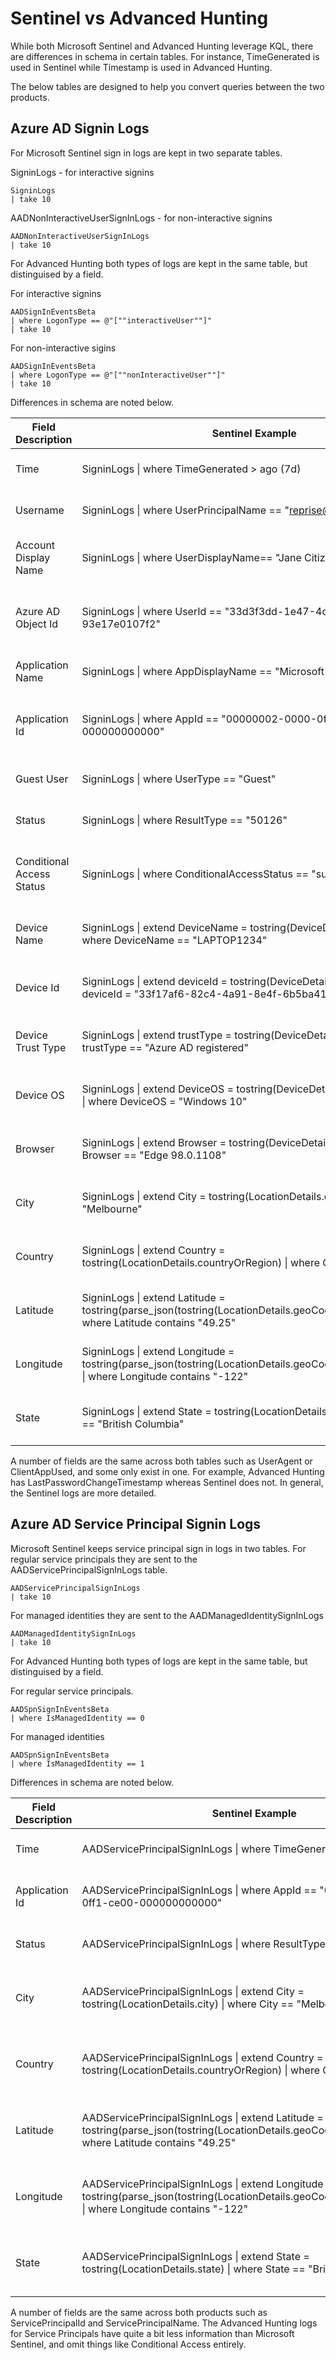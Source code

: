 # Sentinel vs Advanced Hunting

While both Microsoft Sentinel and Advanced Hunting leverage KQL, there are differences in schema in certain tables. For instance, TimeGenerated is used in Sentinel while Timestamp is used in Advanced Hunting.

The below tables are designed to help you convert queries between the two products.

## Azure AD Signin Logs

For Microsoft Sentinel sign in logs are kept in two separate tables.

SigninLogs - for interactive signins

```kql
SigninLogs
| take 10
```

AADNonInteractiveUserSignInLogs - for non-interactive signins

```kql
AADNonInteractiveUserSignInLogs
| take 10
```

For Advanced Hunting both types of logs are kept in the same table, but distinguised by a field.

For interactive signins

```kql
AADSignInEventsBeta
| where LogonType == @"[""interactiveUser""]"
| take 10
```

For non-interactive sigins

```kql
AADSignInEventsBeta
| where LogonType == @"[""nonInteractiveUser""]"
| take 10
```

Differences in schema are noted below.

| Field Description | Sentinel Example | Advanced Hunting Example  | Notes |
| -------------   | ---------- | -----------| ----- |
| Time  | SigninLogs \| where TimeGenerated > ago (7d)| AADSignInEventsBeta \| where Timestamp > ago(7d) | TimeGenerated becomes Timestamp
| Username  | SigninLogs \| where UserPrincipalName == "reprise@domain.com"  | AADSignInEventsBeta \| where AccountUpn == "reprise99@domain.com" | UserPrincipalName becomes AccountUpn |
| Account Display Name | SigninLogs \| where UserDisplayName== "Jane Citizen" | AADSignInEventsBeta \| where AccountDisplayName == "Jane Citizen" | UserDisplayName becomes AccountDisplayName
| Azure AD Object Id | SigninLogs \| where UserId == "33d3f3dd-1e47-4cbd-82dd-93e17e0107f2" | AADSignInEventsBeta \| where AccountObjectId == "33d3f3dd-1e47-4cbd-82dd-93e17e0107f2" | UserId becomes AccountObjectId
| Application Name | SigninLogs \| where AppDisplayName == "Microsoft Teams" | AADSignInEventsBeta \| where Application == "Microsoft Teams" | AppDisplayName becomes Application
| Application Id | SigninLogs \| where AppId == "00000002-0000-0ff1-ce00-000000000000" | AADSignInEventsBeta \| where ApplicationId == "00000002-0000-0ff1-ce00-000000000000" &nbsp; &nbsp; &nbsp; &nbsp; &nbsp; &nbsp; &nbsp; &nbsp; &nbsp; &nbsp; &nbsp; &nbsp; &nbsp; &nbsp; &nbsp; &nbsp; &nbsp; &nbsp; &nbsp; &nbsp; &nbsp; | AppId becomes ApplicationId
| Guest User | SigninLogs \| where UserType == "Guest" | AADSignInEventsBeta \| where IsGuestUser == "1" | UserType = guest becomes IsGuestUser = 1
| Status | SigninLogs \| where ResultType == "50126" | AADSignInEventsBeta \| where ErrorCode == "50126" | ResultType becomes ErrorCode
| Conditional Access Status | SigninLogs \| where ConditionalAccessStatus == "success" | AADSignInEventsBeta \| where ConditionalAccessStatus == "0" | Sentinel uses strings vs advanced hunting numbers. success = 0, failure = 1, notApplied = 2
| Device Name | SigninLogs \| extend DeviceName = tostring(DeviceDetail.displayName) \| where DeviceName == "LAPTOP1234" | ADSignInEventsBeta \| where DeviceName == "LAPTOP1234" | Sentinel keeps device name in a nested field and has to be extracted first
| Device Id | SigninLogs \| extend deviceId = tostring(DeviceDetail.deviceId) \| where deviceId = "33f17af6-82c4-4a91-8e4f-6b5ba417efbf" | AADSignInEventsBeta \| where AadDeviceId == "33f17af6-82c4-4a91-8e4f-6b5ba417efbf" | Sentinel keeps device id in a nested field and has to be extracted first
Device Trust Type | SigninLogs \| extend trustType = tostring(DeviceDetail.trustType) \| where trustType == "Azure AD registered" | AADSignInEventsBeta \| where DeviceTrustType == "Azure AD registered" | Sentinel keeps trust type in a nested field and has to be extracted first
| Device OS | SigninLogs \| extend DeviceOS = tostring(DeviceDetail.operatingSystem) \| where DeviceOS = "Windows 10" | AADSignInEventsBeta \| where OSPlatform == "Windows 10" | Sentinel keeps OS in a nested field and has to be extracted first
| Browser | SigninLogs \| extend Browser = tostring(DeviceDetail.browser) \| where Browser == "Edge 98.0.1108" | AADSignInEventsBeta \| where Browser == "Edge 98.0.1108" | Sentinel keeps browser in a nested field and has to be extracted first
| City | SigninLogs \| extend City = tostring(LocationDetails.city) \| where City == "Melbourne" | AADSignInEventsBeta \| where City == "Melbourne" | Sentinel keeps City in a nested field and has to be extracted first
| Country | SigninLogs \| extend Country = tostring(LocationDetails.countryOrRegion) \| where Country == "AU" | AADSignInEventsBeta \| where Country == "AU" | Sentinel keeps Country in a nested field and has to be extracted first
| Latitude | SigninLogs \| extend Latitude = tostring(parse_json(tostring(LocationDetails.geoCoordinates)).latitude) \| where Latitude contains "49.25" | AADSignInEventsBeta \| where Latitude contains "49.25" | Sentinel keeps Latitude in a nested field and has to be extracted first
| Longitude | SigninLogs \| extend Longitude = tostring(parse_json(tostring(LocationDetails.geoCoordinates)).longitude) \| where Longitude contains "-122" | AADSignInEventsBeta \| where Longitude contains "-122" | Sentinel keeps Longitude in a nested field and has to be extracted first
| State |SigninLogs \| extend State = tostring(LocationDetails.state) \| where State == "British Columbia" | AADSignInEventsBeta \| where State == "British Columbia" | Sentinel keeps State in a nested field and has to be extracted first

A number of fields are the same across both tables such as UserAgent or ClientAppUsed, and some only exist in one. For example, Advanced Hunting has LastPasswordChangeTimestamp whereas Sentinel does not. In general, the Sentinel logs are more detailed.

## Azure AD Service Principal Signin Logs

Microsoft Sentinel keeps service principal sign in logs in two tables. For regular service principals they are sent to the AADServicePrincipalSignInLogs table.

```kql
AADServicePrincipalSignInLogs
| take 10
```

For managed identities they are sent to the AADManagedIdentitySignInLogs

```kql
AADManagedIdentitySignInLogs
| take 10
```

For Advanced Hunting both types of logs are kept in the same table, but distinguised by a field.

For regular service principals.

```kql
AADSpnSignInEventsBeta
| where IsManagedIdentity == 0
```

For managed identities

```kql
AADSpnSignInEventsBeta
| where IsManagedIdentity == 1
```

Differences in schema are noted below.

| Field Description | Sentinel Example | Advanced Hunting Example | Notes |
| -------------   | ---------- | -----------| --- |
| Time  | AADServicePrincipalSignInLogs \| where TimeGenerated > ago (7d)| AADSpnSignInEventsBeta \| where Timestamp > ago(7d) | TimeGenerated becomes Timestamp
| Application Id | AADServicePrincipalSignInLogs \| where AppId == "00000002-0000-0ff1-ce00-000000000000" | AADSpnSignInEventsBeta \| where ApplicationId == "00000002-0000-0ff1-ce00-000000000000" | AppId becomes ApplicationId
| Status | AADServicePrincipalSignInLogs \| where ResultType == "7000215" | AADSpnSignInEventsBeta \| where ErrorCode == "7000215" | ResultType becomes ErrorCode
| City | AADServicePrincipalSignInLogs \| extend City = tostring(LocationDetails.city) \| where City == "Melbourne" | AADSpnSignInEventsBeta \| where City == "Melbourne" | Sentinel keeps City in a nested field and has to be extracted first
| Country | AADServicePrincipalSignInLogs \| extend Country = tostring(LocationDetails.countryOrRegion) \| where Country == "AU" | AADSpnSignInEventsBeta \| where Country == "AU" | Sentinel keeps Country in a nested field and has to be extracted first
| Latitude | AADServicePrincipalSignInLogs \| extend Latitude = tostring(parse_json(tostring(LocationDetails.geoCoordinates)).latitude) \| where Latitude contains "49.25" | AADSpnSignInEventsBeta \| where Latitude contains "49.25" | Sentinel keeps Latitude in a nested field and has to be extracted first
| Longitude | AADServicePrincipalSignInLogs \| extend Longitude = tostring(parse_json(tostring(LocationDetails.geoCoordinates)).longitude) \| where Longitude contains "-122" | AADSpnSignInEventsBeta \| where Longitude contains "-122" | Sentinel keeps Longitude in a nested field and has to be extracted first
| State |AADServicePrincipalSignInLogs \| extend State = tostring(LocationDetails.state) \| where State == "British Columbia" | AADSpnSignInEventsBeta \| where State == "British Columbia" | Sentinel keeps State in a nested field and has to be extracted first

A number of fields are the same across both products such as ServicePrincipalId and ServicePrincipalName. The Advanced Hunting logs for Service Principals have quite a bit less information than Microsoft Sentinel, and omit things like Conditional Access entirely.